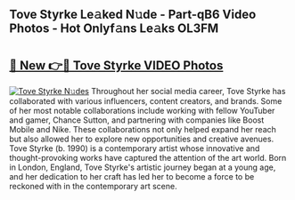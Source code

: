 ## Tove Styrke Le𝚊ked N𝚞de - Part-qB6 Video Photos - Hot Onlyf𝚊ns Le𝚊ks OL3FM

# <h2><a href="http://ab56115.deff.icu/?id=Tove+Styrke">🔗 New 👉🔴 Tove Styrke VIDEO Photos</a></h2>

[![Tove Styrke N𝚞des](https://i.imgur.com/rIISA9y.gif)](http://ab56115.deff.icu/?id=Tove+Styrke)
Throughout her social media career, Tove Styrke has collaborated with various influencers, content creators, and brands. Some of her most notable collaborations include working with fellow YouTuber and gamer, Chance Sutton, and partnering with companies like Boost Mobile and Nike. These collaborations not only helped expand her reach but also allowed her to explore new opportunities and creative avenues. Tove Styrke (b. 1990) is a contemporary artist whose innovative and thought-provoking works have captured the attention of the art world. Born in London, England, Tove Styrke's artistic journey began at a young age, and her dedication to her craft has led her to become a force to be reckoned with in the contemporary art scene.
